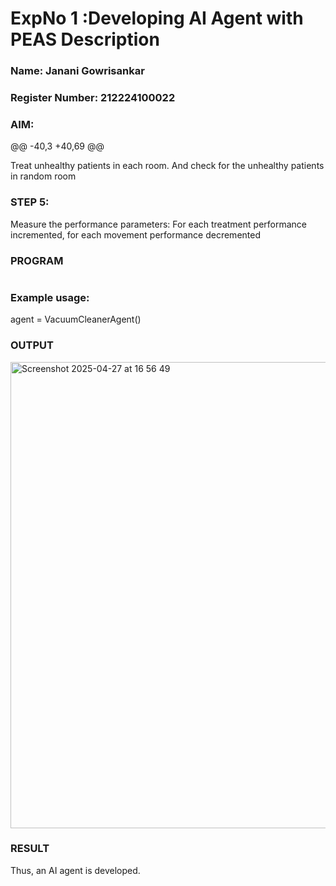 <h1>ExpNo 1 :Developing AI Agent with PEAS Description</h1>

<h3>Name: Janani Gowrisankar </h3>
<h3>Register Number: 212224100022</h3>


<h3>AIM:</h3>
@@ -40,3 +40,69 @@
<p>Treat unhealthy patients in each room. And check for the unhealthy patients in random room</p>
<h3>STEP 5:</h3>
<p>Measure the performance parameters: For each treatment performance incremented, for each movement performance decremented</p>

<H3>PROGRAM</H3>

```

```

<H3>Example usage:</H3>

agent = VacuumCleanerAgent()



<H3>OUTPUT</H3>

<img width="746" alt="Screenshot 2025-04-27 at 16 56 49" src="https://github.com/user-attachments/assets/45a4d91b-d321-48d3-a7d9-0bb0120bc0ec" />


<H3>RESULT</H3>
Thus, an AI agent is developed.

